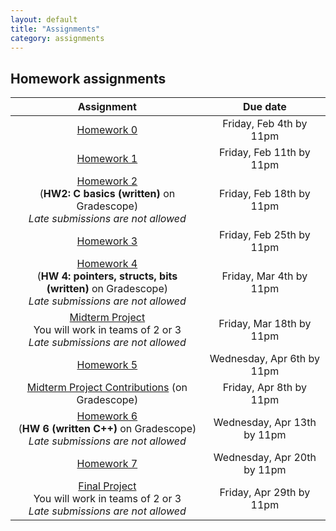 ```yaml
---
layout: default
title: "Assignments"
category: assignments
---
```


## Homework assignments

Assignment | Due date
:--------: | :------:
[Homework 0](assign/hw0.html) | Friday, Feb 4th by 11pm
[Homework 1](assign/hw1.html) | Friday, Feb 11th by 11pm
<a class="external" target="_blank" href="https://www.gradescope.com/">Homework 2</a><br>(**HW2: C basics (written)** on Gradescope)<br>*Late submissions are not allowed* | Friday, Feb 18th by 11pm
[Homework 3](assign/hw3.html) | Friday, Feb 25th by 11pm
<a class="external" target="_blank" href="https://www.gradescope.com/">Homework 4</a><br>(**HW 4: pointers, structs, bits (written)** on Gradescope)<br>*Late submissions are not allowed* | Friday, Mar 4th by 11pm
[Midterm Project](assign/midterm.html)<br>You will work in teams of 2 or 3<br>*Late submissions are not allowed* | Friday, Mar 18th by 11pm
[Homework 5](assign/hw5.html) | Wednesday, Apr 6th by 11pm
[Midterm Project Contributions](https://www.gradescope.com/) (on Gradescope)| Friday, Apr 8th by 11pm
<a class="external" target="_blank" href="https://www.gradescope.com/">Homework 6</a><br>(**HW 6 (written C++)** on Gradescope)<br>*Late submissions are not allowed* | Wednesday, Apr 13th by 11pm
[Homework 7](assign/hw7.html) | Wednesday, Apr 20th by 11pm
[Final Project](assign/final.html)<br>You will work in teams of 2 or 3<br>*Late submissions are not allowed* | Friday, Apr 29th by 11pm
